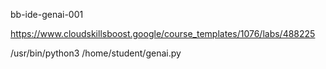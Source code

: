 bb-ide-genai-001


https://www.cloudskillsboost.google/course_templates/1076/labs/488225


/usr/bin/python3 /home/student/genai.py